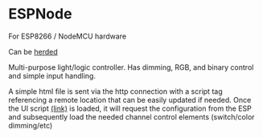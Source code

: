 # ESPNode
For ESP8266 / NodeMCU hardware

Can be [herded](https://github.com/leibert/ESPHerder)

Multi-purpose light/logic controller. Has dimming, RGB, and binary control and simple input handling. 

A simple html file is sent via the http connection with a script tag referencing a remote location that can be easily updated if needed.
Once the UI script [(link)](https://github.com/leibert/ESPNode/tree/master/ESPNodeUI) is loaded, it will request the configuration from the ESP and subsequently load the needed channel control elements (switch/color dimming/etc)







